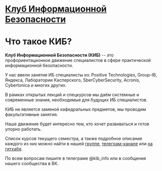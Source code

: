 # [Клуб Информационной Безопасности](https://github.com/kib-courses/main/blob/main/README.md)

# Что такое КИБ?

**Клуб Информационной Безопасности (КИБ)** -- это профориентационное движение специалистов в сфере практической информационной безопасности.

У нас ввели занятия ИБ специалисты из: Positive Technologies, Group-IB, Яндекса, Лаборатории Касперского, SberCyberSecurity, Acronis, Cybertonica и многих других.

В рамках открытых лекций и спецкурсов мы даём системные и современные знания, необходимые для будущих ИБ специалистов.

КИБ не является заменой кафедральных предметов, мы проводим факультативные занятия.

Наше движение будет интересно тем,  кто хочет развиваться и готов упорно работать.

Список курсов текущего семестра, а также подробное описание каждого из них можно найти в нашей [группе](https://vk.com/kibinfo), [телеграм-канале](http://t.me/kibinfo) или [на гитхабе](Courses/Spring_2021.md).

По всем вопросам пишите в телеграме @kib_info или в сообщения нашего сообщества в ВК.
